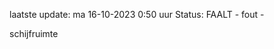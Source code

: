 laatste update: 
ma 16-10-2023  0:50   uur 
Status: FAALT - fout - 
<div class="service R">schijfruimte</div>